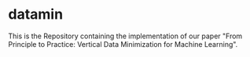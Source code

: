 # datamin
This is the Repository containing the implementation of our paper "From Principle to Practice: Vertical Data Minimization for Machine Learning".
